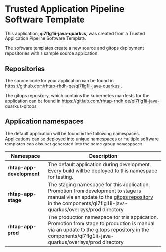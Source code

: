# Trusted Application Pipeline Software Template

This application, **qi7flg1ii-java-quarkus**, was created from a Trusted Application Pipeline Software Template.

The software templates create a new source and gitops deployment repositories with a sample source application. 

## Repositories

The source code for your application can be found in [https://github.com/rhtap-rhdh-qe/qi7flg1ii-java-quarkus ](https://github.com/rhtap-rhdh-qe/qi7flg1ii-java-quarkus ).
 
The gitops repository, which contains the kubernetes manifests for the application can be found in 
[https://github.com/rhtap-rhdh-qe/qi7flg1ii-java-quarkus-gitops ](https://github.com/rhtap-rhdh-qe/qi7flg1ii-java-quarkus-gitops ) 

## Application namespaces 

The default application will be found in the following namespaces. Applications can be deployed into unique namespaces or multiple software templates can also bet generated into the same group namespaces.  

|  Namespace   |  Description   |  
| -------- | -------- |   
| **rhtap-app-development** | The default application during development. Every build will be deployed to this namespace for testing. | 
| **rhtap-app-stage** | The staging namespace for this application. Promotion from development to stage is manual via an update to the [gitops repository](https://github.com/rhtap-rhdh-qe/qi7flg1ii-java-quarkus-gitops ) in the components/qi7flg1ii-java-quarkus/overlays/prod directory |  
| **rhtap-app-prod** | The production namespace for this application. Promotion from stage to production is manual via an update to the [gitops repository](https://github.com/rhtap-rhdh-qe/qi7flg1ii-java-quarkus-gitops ) in the components/qi7flg1ii-java-quarkus/overlays/prod directory | 